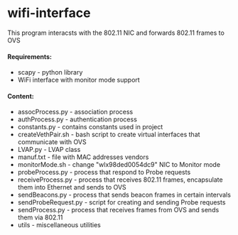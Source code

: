 # wifi-interface
This program interacsts with the 802.11 NIC and forwards 802.11 frames to OVS

#### Requirements:
* scapy - python library
* WiFi interface with monitor mode support

#### Content:
* assocProcess.py - association process
* authProcess.py - authentication process
* constants.py - contains constants used in project
* createVethPair.sh - bash script to create virtual interfaces that communicate with OVS
* LVAP.py - LVAP class
* manuf.txt - file with MAC addresses vendors
* monitorMode.sh - change "wlx98ded0054dc9" NIC to Monitor mode
* probeProcess.py - process that respond to Probe requests
* receiveProcess.py - process that receives 802.11 frames, encapsulate them into Ethernet and sends to OVS
* sendBeacons.py - process that sends beacon frames in certain intervals
* sendProbeRequest.py - script for creating and sending Probe requests
* sendProcess.py - process that receives frames from OVS and sends them via 802.11
* utils - miscellaneous utilities